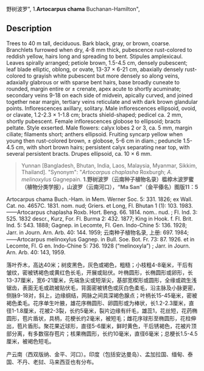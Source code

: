 野树波罗",
1.**Artocarpus chama** Buchanan-Hamilton",

## Description
Trees to 40 m tall, deciduous. Bark black, gray, or brown, coarse. Branchlets furrowed when dry, 4-8 mm thick, pubescence rust-colored to reddish yellow, hairs long and spreading to bent. Stipules amplexicaul. Leaves spirally arranged; petiole brown, 1.5-4.5 cm, densely pubescent; leaf blade elliptic, oblong, or ovate, 13-37 × 6-21 cm, abaxially densely rust-colored to grayish white pubescent but more densely so along veins, adaxially glabrous or with sparse bent hairs, base broadly cuneate to rounded, margin entire or ± crenate, apex acute to shortly acuminate; secondary veins 9-18 on each side of midvein, apically curved, and joined together near margin, tertiary veins reticulate and with dark brown glandular points. Inflorescences axillary, solitary. Male inflorescences ellipsoid, ovoid, or clavate, 1.2-2.3 × 1-1.8 cm; bracts shield-shaped; pedicel ca. 2 mm, shortly pubescent. Female inflorescences globose to ellipsoid; bracts peltate. Style exserted. Male flowers: calyx lobes 2 or 3, ca. 5 mm, margin ciliate; filaments short; anthers ellipsoid. Fruiting syncarp yellow when young then rust-colored brown, ± globose, 5-6 cm in diam.; peduncle 1.5-4.5 cm, with short brown hairs; persistent calyx separating near top, with several persistent bracts. Drupes ellipsoid, ca. 10 × 6 mm.

> Yunnan [Bangladesh, Bhutan, India, Laos, Malaysia, Myanmar, Sikkim, Thailand].
  "Synonym": "*Artocarpus* *chaplasha* Roxburgh; *A*. *melinoxylus* Gagnepain.
**1.野树波罗（云南种子植物名录）榅桲木波罗蜜（植物分类学报），山波罗（云南河口），“Ma San”（金平傣名）图版11：5**

Artocarpus chama Buch.-Ham. in Mem. Werner Soc. 5: 331. 1826; ex Wall. Cat. no. 4657C. 1831. nom. nud; Griers. et Long, Fl. Bhutan 1 (1): 103. 1983. ——Artocarpus chaplasha Roxb. Hort. Beng. 66. 1814. nom.. nud. ; Fl. Ind. 3: 525. 1832 descr., Kurz, For. Fl. Burma 2: 432. 1877; King in Hook. f. Fl. Brit. Ind. 5: 543. 1888; Gagnep. in Lecomte, FI. Gen. Indo-Chine 5: 136. 1928; Jarr. in Journ. Arn. Arb. 40: 144. 1959; 云南种子植物名录, 上册: 697. 1984; ——Artocarpus melinoxylus Gagnep. in Bull. Soe. Bot. Fr. 73: 87. 1926. et in Lecomte, FI. G en. Indo-Chine 5: 736. 1928 (“melinoxyla”) ; Jarr. in Journ. Arn. Arb. 40: 143, 1959.

落叶乔木，高达40米；树皮黑色，灰色或褐色，粗糙；小枝粗4-8毫米，干后有皱纹，密被锈褐色或黄红色长毛，开展或贴伏。叶椭圆形，长椭圆形或卵形，长13-37厘米，宽6-21厘米，先端急尖或短渐尖，基部宽楔形或圆形，全缘或疏生浅锯齿，表面无毛或疏被贴伏毛，背面密被锈色或灰白色柔毛，沿主脉及小脉更密，侧脉9-18对，斜上，边缘纲结，网脉之间具深褐色腺点；叶柄长15-45毫米，密被褐色柔毛。花序单生叶腋，雄花序椭圆形、卵圆形或为棒状，长1.2-2.3厘米，直径1-1.8厘米，花被2-3裂，长约5毫米，裂片边缘有纤毛，雄蕊1，花丝短，花药椭圆形，苞片盾状，具柄，花梗长约2毫米，被短毛；雌花序球形至椭圆形，花柱伸出，苞片盾形。聚花果近球形，直径5-6厘米，鲜时黄色，干后锈褐色，花被片顶部分离，有多数宿存苞片；核果椭圆形，长约10毫米，直径6毫米；总梗长1.5-4.5厘米，被褐色短毛。

产云南（西双版纳、金平、河口）。印度（包括安达曼岛）、孟加拉国、缅甸、泰国、不丹、老挝、马来西亚也有分布。
